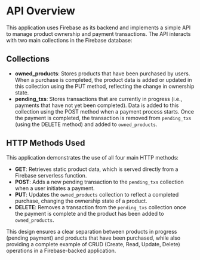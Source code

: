 # API Overview

This application uses Firebase as its backend and implements a simple API to manage product ownership and payment transactions. The API interacts with two main collections in the Firebase database:

## Collections

- **owned_products**: Stores products that have been purchased by users. When a purchase is completed, the product data is added or updated in this collection using the PUT method, reflecting the change in ownership state.
- **pending_txs**: Stores transactions that are currently in progress (i.e., payments that have not yet been completed). Data is added to this collection using the POST method when a payment process starts. Once the payment is completed, the transaction is removed from `pending_txs` (using the DELETE method) and added to `owned_products`.

## HTTP Methods Used

This application demonstrates the use of all four main HTTP methods:

- **GET**: Retrieves static product data, which is served directly from a Firebase serverless function.
- **POST**: Adds a new pending transaction to the `pending_txs` collection when a user initiates a payment.
- **PUT**: Updates the `owned_products` collection to reflect a completed purchase, changing the ownership state of a product.
- **DELETE**: Removes a transaction from the `pending_txs` collection once the payment is complete and the product has been added to `owned_products`.

This design ensures a clear separation between products in progress (pending payment) and products that have been purchased, while also providing a complete example of CRUD (Create, Read, Update, Delete) operations in a Firebase-backed application.
